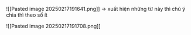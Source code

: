 ![[Pasted image 20250217191641.png]]
-> xuất hiện những từ này thì chú ý chia thì theo số ít 

![[Pasted image 20250217191708.png]]